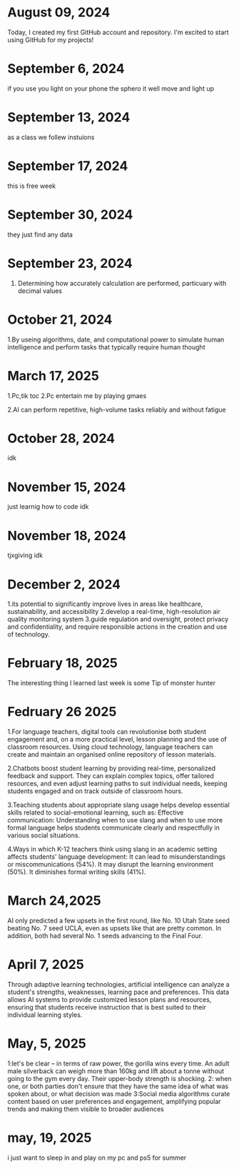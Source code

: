 # August 09, 2024
Today, I created my first GitHub account and repository. I'm excited to start using GitHub for my projects!
# September 6, 2024
if you use you light on your phone the sphero it well move and light up
# September 13, 2024
as a class we follew instuions
# September 17, 2024
this is free week
# September 30, 2024
they just find any data
# September 23, 2024
1. Determining how accurately calculation are performed, particuary with decimal values
# October 21, 2024
1.By useing 
algorithms, date, and computational power to
simulate human intelligence and perform tasks
that typically require human thought 
# March 17, 2025
1.Pc,tik toc 
2.Pc entertain me by playing gmaes 


2.AI can perform repetitive, high-volume tasks reliably
and without fatigue
# October 28, 2024
idk
# November 15, 2024
just learnig how to code 
idk
# November 18, 2024
tjxgiving 
idk
# December 2, 2024
1.its potential to significantly improve lives in areas like healthcare, sustainability, and accessibility
2.develop a real-time, high-resolution air quality monitoring system
3.guide regulation and oversight, protect privacy and confidentiality, and require responsible actions in the creation and use of technology.
# February 18, 2025
The interesting thing I learned last week is some Tip of monster hunter
# Fedruary 26 2025
1.For language teachers, digital tools can revolutionise both student engagement and, on a more practical level, lesson planning and the use of classroom resources. Using cloud technology, language teachers can create and maintain an organised online repository of lesson materials.

2.Chatbots boost student learning by providing real-time, personalized feedback and support. They can explain complex topics, offer tailored resources, and even adjust learning paths to suit individual needs, keeping students engaged and on track outside of classroom hours.

3.Teaching students about appropriate slang usage helps develop essential skills related to social-emotional learning, such as: Effective communication: Understanding when to use slang and when to use more formal language helps students communicate clearly and respectfully in various social situations.

4.Ways in which K-12 teachers think using slang in an academic setting affects students' language development: It can lead to misunderstandings or miscommunications (54%). It may disrupt the learning environment (50%). It diminishes formal writing skills (41%).

# March 24,2025
AI only predicted a few upsets in the first round, like No. 10 Utah State seed beating No. 7 seed UCLA, even as upsets like that are pretty common. In addition, both had several No. 1 seeds advancing to the Final Four.
# April 7, 2025
Through adaptive learning technologies, artificial intelligence can analyze a student's strengths, weaknesses, learning pace and preferences. This data allows AI systems to provide customized lesson plans and resources, ensuring that students receive instruction that is best suited to their individual learning styles.

# May, 5, 2025
1:let's be clear – in terms of raw power, the gorilla wins every time. An adult male silverback can weigh more than 160kg and lift about a tonne without going to the gym every day. Their upper-body strength is shocking.
2: when one, or both parties don't ensure that they have the same idea of what was spoken about, or what decision was made
3:Social media algorithms curate content based on user preferences and engagement, amplifying popular trends and making them visible to broader audiences

# may, 19, 2025
i just want to sleep in and play on my pc and ps5 for summer 


